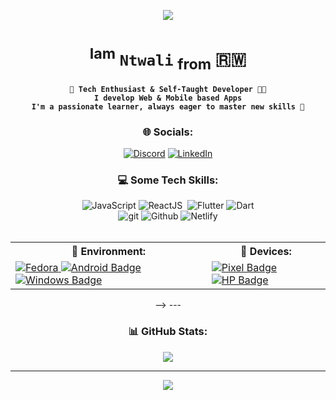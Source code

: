 <p align="center">
  <img src="https://capsule-render.vercel.app/api?text=Hello!👋&fontSize=50&fontColor=00BBFF&animation=fadeIn&type=waving&color=gradient&height=150&section=header"/>
</p>

<div align='center'>

# <sup>Iam</sup> **`Ntwali`** <sub>from</sub> 🇷🇼

**`🚀 Tech Enthusiast & Self-Taught Developer 👨‍💻`** <br/>
**`I develop Web & Mobile based Apps`**<br/>
**`I'm a passionate learner, always eager to master new skills 💯`**

### 🌐 Socials:

[![Discord](https://img.shields.io/badge/Discord-5865f2.svg?logo=discord&logoColor=white)](https://discord.com/channels/iam-ntwali) [![LinkedIn](https://img.shields.io/badge/LinkedIn-%230077B5.svg?logo=linkedin&logoColor=white)](https://linkedin.com/in/Iam-Ntwali)

### 💻 Some Tech Skills:

<!---<img      src='https://img.shields.io/badge/tailwindCSS-%2338B2AC.svg?style=plastic&logo=tailwind-css&logoColor=white'
      alt='tailwindCSS'
    /> 
<img
    src='https://img.shields.io/badge/SASS hotpink.svg?style=plastic&logo=SASS&logoColor=white'
        alt='SASS'
      /> <br />-->
<img
  src='https://img.shields.io/badge/JavaScript-F7DF1E?style=plastic&logo=javascript&logoColor=black'
  alt='JavaScript'
/> <img
    src='https://img.shields.io/badge/React-61DAFB?style=plastic&logo=react&logoColor=white'
    alt='ReactJS'
  /> <img
      src='https://img.shields.io/badge/Node.js-6DA55F?style=plastic&logo=node.js&logoColor=white'
      alt=''
    /> <img
        src='https://img.shields.io/badge/Flutter-%2302569B.svg?style=plastic&logo=Flutter&logoColor=white'
        alt='Flutter'
      /> <img
          src='https://img.shields.io/badge/Dart-%230175C2.svg?style=plastic&logo=dart&logoColor=white'
          alt='Dart'
        /> <br />
<img
  src='https://img.shields.io/badge/Git-F05032?style=plastic&logo=git&logoColor=white'
  alt='git'
/> <img
    src='https://img.shields.io/badge/Github-121013?style=plastic&logo=github&logoColor=white'
    alt='Github'
  /> <img
      src='https://img.shields.io/badge/Netlify-00C7B7?style=plastic&logo=netlify&logoColor=white'
      alt='Netlify'
    /> <br />
<img
  src='https://img.shields.io/badge/MySQL-4479A1?style=plastic&logo=mysql&logoColor=white'
  alt=''
/> <img
    src='https://img.shields.io/badge/Supabase-3ECF8E?style=plastic&logo=supabase&logoColor=white'
    alt=''
  />

<!-- <img
  src='https://img.shields.io/badge/MongoDB-001E2B.svg?style=plastic&logo=MongoDB&logoColor=white'
  alt=''
/> -->
<!-- <img
        src='https://img.shields.io/badge/Vercel-%23000000.svg?style=plastic&logo=vercel&logoColor=white'
        alt='Vercel'
      /> -->

<!-- ![TailwindCSS](https://img.shields.io/badge/tailwindCSS-%2338B2AC.svg?style=plastic&logo=tailwind-css&logoColor=white)  -->

<!-- ### 🛝 Environment:

<a href='https://getfedora.org/' target='_blanket'>
  <img
    src="https://img.shields.io/badge/Nobara-294172?style=for-the-badge&logo=fedora&logoColor=white" alt="Fedora"/>
</a>
<a href='https://www.android.com' target='_blanket'>
  <img src="https://img.shields.io/badge/Android-3DDC84?style=for-the-badge&logo=android&logoColor=white" alt="Android Badge"/>
</a>
<a href='https://www.microsoft.com/en-us/windows' target='_blanket'>
  <img src="https://img.shields.io/badge/Windows-0078D6?style=for-the-badge&logo=windows&logoColor=white" alt="Windows Badge"/>
</a>

### 📲 Devices:

<a href='https://store.google.com' target='_blanket'>
  <img
    src="https://img.shields.io/badge/Pixel📱-red?style=for-the-badge&logo=google&logoColor=white" alt="Pixel Badge"/>
</a>
<a href='https://support.hp.com/id-en/document/c05997454' target='_blanket'>
  <img src="https://img.shields.io/badge/Elitebook 💻-blue?style=for-the-badge&logo=hp&logoColor=white" alt="HP Badge"/>
</a>
-->
<table border = '0'>
  <tr>
    <th>🛝 Environment:</th>
    <th>📲 Devices:</th>
  </tr>
  <tr>
    <td>
      <a href='https://getfedora.org/' target='_blanket'>
  <img
    src="https://img.shields.io/badge/Nobara-294172?style=for-the-badge&logo=fedora&logoColor=white" alt="Fedora"/>
</a>
      <a href='https://www.android.com' target='_blanket'>
  <img src="https://img.shields.io/badge/Android-3DDC84?style=for-the-badge&logo=android&logoColor=white" alt="Android Badge"/>
</a>
<a href='https://www.microsoft.com/en-us/windows' target='_blanket'>
  <img src="https://img.shields.io/badge/Windows-0078D6?style=for-the-badge&logo=windows&logoColor=white" alt="Windows Badge"/>
</a>
    </td>
    <td>
     <a href='https://store.google.com' target='_blanket'>
  <img
    src="https://img.shields.io/badge/Pixel📱-red?style=for-the-badge&logo=google&logoColor=white" alt="Pixel Badge"/>
</a> 
      </a>
<a href='https://support.hp.com/id-en/document/c05997454' target='_blanket'>
  <img src="https://img.shields.io/badge/Elitebook 💻-blue?style=for-the-badge&logo=hp&logoColor=white" alt="HP Badge"/>
</a>
    </td>
  </tr>
</table> -->
---

### 📊 GitHub Stats:

<!--
![](https://github-readme-stats.vercel.app/api?username=Iam-Ntwali&theme=dracula&hide_border=true&include_all_commits=true&count_private=true)<br/> -->

![](https://github-readme-stats.vercel.app/api/top-langs/?username=Iam-Ntwali&theme=dracula&hide_border=true&include_all_commits=true&count_private=true&layout=compact)<br/>

<!-- ![](https://github-readme-streak-stats.herokuapp.com/?user=Iam-Ntwali&theme=dracula&hide_border=true) -->

---

<!-- ### 🤝🏾 Things that go together for Devs

<table border = '0'>
  <tr>
    <th>✍️ Random Quote</th>
    <th>😂 Random Meme</th>
  </tr>
  <tr>
    <td>
       <img src="https://quotes-github-readme.vercel.app/api?type=vertical&theme=radical" alt="quotes"
       height="300"
      />
    </td>
    <td>
      <img
        src='https://randommeme-five.vercel.app/'
        alt=""
        height="300"
      />
    </td>
  </tr>
</table> -->

<p align="center">
  <img src="https://capsule-render.vercel.app/api?animation=fadeIn&type=waving&color=gradient&height=150&section=footer"/>
</p>
